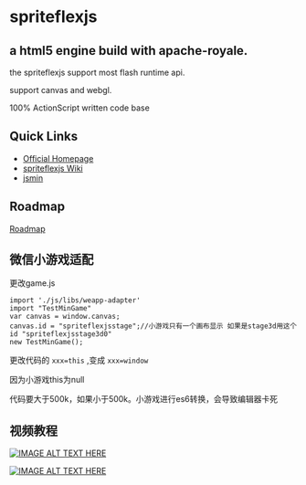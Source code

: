 # spriteflexjs

a html5 engine build with apache-royale.
------------------------------

the spriteflexjs support most flash runtime api.

support canvas and webgl.

100% ActionScript written code base

Quick Links
-----------

* [Official Homepage](https://matrix3d.github.io/)
* [spriteflexjs Wiki](https://github.com/matrix3d/spriteflexjs/wiki)
* [jsmin](https://codepen.io/matrix3d/pen/mAZmVy)

Roadmap
-----------
[Roadmap](https://github.com/matrix3d/spriteflexjs/wiki/Roadmap)

微信小游戏适配
-----------
更改game.js

 ```as3
 import './js/libs/weapp-adapter'
 import "TestMinGame"
 var canvas = window.canvas;
 canvas.id = "spriteflexjsstage";//小游戏只有一个画布显示 如果是stage3d用这个id "spriteflexjsstage3d0"
 new TestMinGame();
 ```

更改代码的  `xxx=this` ,变成 `xxx=window`

因为小游戏this为null

代码要大于500k，如果小于500k。小游戏进行es6转换，会导致编辑器卡死

视频教程
-----------
[![IMAGE ALT TEXT HERE](https://img.youtube.com/vi/6mKdmKJqEK4/0.jpg)](https://www.youtube.com/watch?v=6mKdmKJqEK4)

[![IMAGE ALT TEXT HERE](https://img.youtube.com/vi/RWqwZ4atEak/0.jpg)](https://www.youtube.com/watch?v=RWqwZ4atEak)

